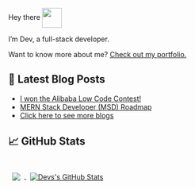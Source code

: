 Hey there <img align="center" width="40" height="40" src="https://user-images.githubusercontent.com/59016469/153720067-4c81aa4b-2f74-4148-acbd-690d450d8bcf.gif"/>

I’m Dev, a full-stack developer. 

Want to know more about me? [Check out my portfolio.](https://dev-watts.web.app/projects/)

## 📝 Latest Blog Posts
- <a href="https://dev-watts.web.app/content/i-won--the-alibaba-low-code-contest!"><div>I won the Alibaba Low Code Contest!</div></a>
- <a href="https://dev-watts.web.app/content/mern-stack-developer-(msd)-roadmap"><div>MERN Stack Developer (MSD) Roadmap</div></a>
- <a href="https://dev-watts.web.app/content/"><div>Click here to see more blogs</div></a>


## &#x1f4c8; GitHub Stats

<br>

<a href="https://github.com/devwatts">
  <img align="center" style="margin:0.5rem" src="https://github-readme-stats.vercel.app/api/top-langs/?username=devwatts&title_color=ffffff&text_color=c9cacc&icon_color=4AB197&bg_color=1A2B34" />
</a>

<a href="https://github.com/devwatts">
  <img align="center" style="margin:0.5rem" src="https://github-readme-stats.vercel.app/api?username=devwatts&show_icons=true&line_height=27&title_color=ffffff&text_color=c9cacc&icon_color=4AB097&bg_color=1A2B34" alt="Devs's GitHub Stats" />
</a>

<br>
<br>
<!--
**devwatts/devwatts** is a ✨ _special_ ✨ repository because its `README.md` (this file) appears on your GitHub profile.

Here are some ideas to get you started:

- 🔭 I’m currently working on ...
- 🌱 I’m currently learning ...
- 👯 I’m looking to collaborate on ...
- 🤔 I’m looking for help with ...
- 💬 Ask me about ...
- 📫 How to reach me: ...
- 😄 Pronouns: ...
- ⚡ Fun fact: ...
-->
